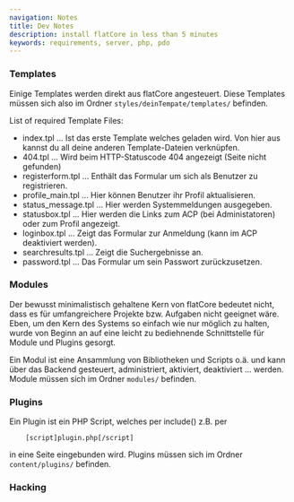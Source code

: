 ```yaml
---
navigation: Notes
title: Dev Notes
description: install flatCore in less than 5 minutes
keywords: requirements, server, php, pdo
---
```


### Templates

Einige Templates werden direkt aus flatCore angesteuert. Diese Templates müssen sich also im Ordner <code>styles/deinTempate/templates/</code> befinden.

List of required Template Files:

* index.tpl ... Ist das erste Template welches geladen wird. Von hier aus kannst du all deine anderen Template-Dateien verknüpfen.
* 404.tpl ... Wird beim HTTP-Statuscode 404 angezeigt (Seite nicht gefunden)
* registerform.tpl ... Enthält das Formular um sich als Benutzer zu registrieren.
* profile_main.tpl ... Hier können Benutzer ihr Profil aktualisieren.
* status_message.tpl ... Hier werden Systemmeldungen ausgegeben.
* statusbox.tpl ... Hier werden die Links zum ACP (bei Administatoren) oder zum Profil angezeigt.
* loginbox.tpl ... Zeigt das Formular zur Anmeldung (kann im ACP deaktiviert werden).
* searchresults.tpl ... Zeigt die Suchergebnisse an.
* password.tpl ... Das Formular um sein Passwort zurückzusetzen.

### Modules

Der bewusst minimalistisch gehaltene Kern von flatCore bedeutet nicht, dass es für umfangreichere Projekte bzw. Aufgaben nicht geeignet wäre. Eben, um den Kern des Systems so einfach wie nur möglich zu halten, wurde von Beginn an auf eine leicht zu bediehnende Schnittstelle für Module und Plugins gesorgt.

Ein Modul ist eine Ansammlung von Bibliotheken und Scripts o.ä. und kann über das Backend gesteuert, administriert, aktiviert, deaktiviert ... werden.
Module müssen sich im Ordner <code>modules/</code> befinden.

### Plugins

Ein Plugin ist ein PHP Script, welches per include() z.B. per 

		[script]plugin.php[/script]

in eine Seite eingebunden wird.
Plugins müssen sich im Ordner <code>content/plugins/</code> befinden.

### Hacking
